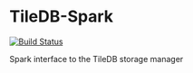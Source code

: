 # TileDB-Spark
[![Build Status](https://travis-ci.org/TileDB-Inc/TileDB-Spark.svg?branch=master)](https://travis-ci.com/TileDB-Inc/TileDB-Spark)

Spark interface to the TileDB storage manager
